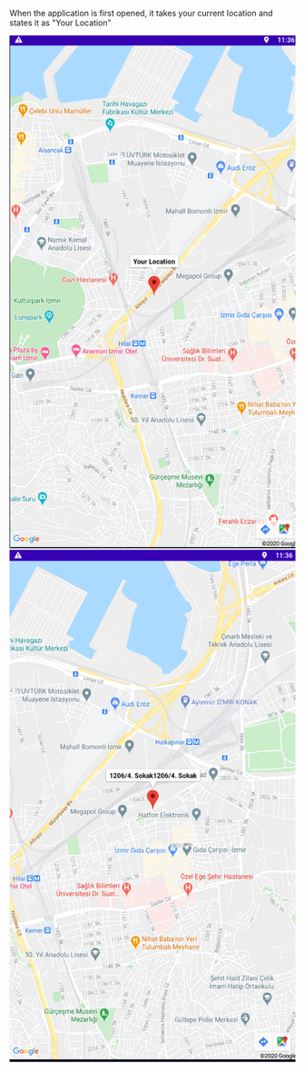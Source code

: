 When the application is first opened, it takes your current location and states it as "Your Location"

![Your Last Location](./assets/image/LocationFinderApp/Capture.PNG)
![Chosen Address](./assets/image/LocationFinderApp/Capture1.PNG)
